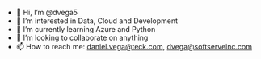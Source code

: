 - 👋 Hi, I’m @dvega5
- 👀 I’m interested in Data, Cloud and Development
- 🌱 I’m currently learning Azure and Python
- 💞️ I’m looking to collaborate on anything 
- 📫 How to reach me: daniel.vega@teck.com, dvega@softserveinc.com

<!---
dvega5/dvega5 is a ✨ special ✨ repository because its `README.md` (this file) appears on your GitHub profile.
You can click the Preview link to take a look at your changes.
--->
